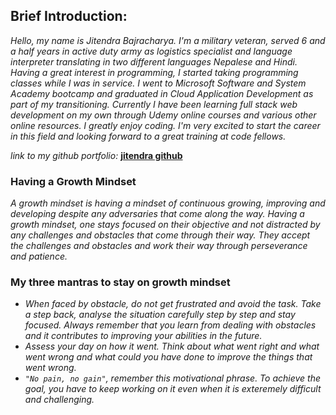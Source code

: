## Brief Introduction:

*Hello, my name is Jitendra Bajracharya. I'm a military veteran, served 6 and a half years in active duty army as logistics specialist and language interpreter translating in two different languages Nepalese and Hindi. Having a great interest in programming, I started taking programming classes while I was in service. I went to Microsoft Software and System Academy bootcamp and graduated in Cloud Application Development as part of my transitioning. Currently I have been learning full stack web development on my own through Udemy online courses and various other online resources. I greatly enjoy coding. I'm very excited to start the career in this field and looking forward to a great training at code fellows.* 

*link to my github portfolio:* [**jitendra github**](https://github.com/JBajracharya/)

### Having a Growth Mindset

*A growth mindset is having a mindset of continuous growing, improving and developing despite any
adversaries that come along the way. Having a growth mindset, one stays focused on their objective 
and not distracted by any challenges and obstacles that come through their way. They accept the 
challenges and obstacles and work their way through perseverance and patience.*


### My three mantras to stay on growth mindset

- *When faced by obstacle, do not get frustrated and avoid the task. Take a step back, analyse 
the situation carefully step by step and stay focused. Always remember that you learn from dealing
with obstacles and it contributes to improving your abilities in the future.*  
- *Assess your day on how it went. Think about what went right and what went wrong and what could
you have done to improve the things that went wrong.*
- *`"No pain, no gain"`, remember this motivational phrase. To achieve the goal, you have to keep 
working on it even when it is exteremely difficult and challenging.*


